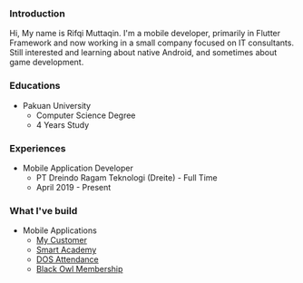 ### Introduction

Hi, My name is Rifqi Muttaqin. I'm a mobile developer, primarily in Flutter Framework and now working in a small company focused on IT consultants.
Still interested and learning about native Android, and sometimes about game development.

### Educations

- Pakuan University
  - Computer Science Degree
  - 4 Years Study

### Experiences

- Mobile Application Developer
  - PT Dreindo Ragam Teknologi (Dreite) - Full Time
  - April 2019 - Present

### What I've build 
  - Mobile Applications
    - [My Customer](https://play.google.com/store/apps/details?id=com.pli.mycustomer)
    - [Smart Academy](https://play.google.com/store/apps/details?id=com.smartacademyindonesia)
    - [DOS Attendance](https://play.google.com/store/apps/details?id=dos.dreite.co.id)
    - [Black Owl Membership](https://play.google.com/store/apps/details?id=blackowl.id)
